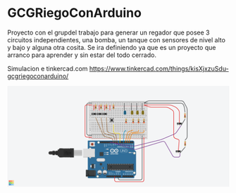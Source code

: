 # GCGRiegoConArduino
Proyecto con el grupdel trabajo para generar un regador que posee 3 circuitos independientes, una bomba, un tanque con sensores de nivel alto y bajo y alguna otra cosita. Se ira definiendo ya que es un proyecto que arranco para aprender y sin estar del todo cerrado.

Simulacion e tinkercad.com
https://www.tinkercad.com/things/kisXjxzuSdu-gcgriegoconarduino/


![Diagrama del circuito](https://github.com/santilomb/GCGRiegoConArduino/blob/master/diagrama.png)
